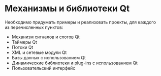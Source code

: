Механизмы и библиотеки Qt
=========

Необходимо придумать примеры и реализовать проекты, для каждого из перечисленных пунктов:
* Механизм сигналов и слотов Qt
* Таймеры Qt
* Потоки Qt
* XML и сетевые модули Qt
* Базы данных с использованием Qt
* Динамические библиотеки и plug-ins с использованием Qt
* Пользовательский интерфейс